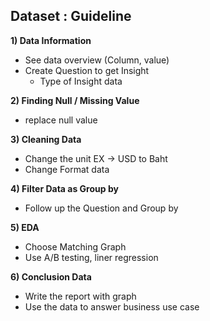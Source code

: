 ## Dataset : Guideline

**1) Data Information**

- See data overview (Column, value)
- Create Question to get Insight
    - Type of Insight data

**2) Finding Null / Missing Value**

- replace null value

**3) Cleaning Data**

- Change the unit  EX → USD to Baht
- Change Format data

**4) Filter Data as Group by**

- Follow up the Question and Group by

**5) EDA**

- Choose Matching Graph
- Use A/B testing, liner regression

**6) Conclusion Data**

- Write the report with graph
- Use the data to answer business use case
